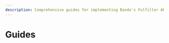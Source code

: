 ```yaml
---
description: Comprehensive guides for implementing Bando's Fulfiller API. Learn how to enable crypto payments across multiple chains and services.
---
```


# Guides
